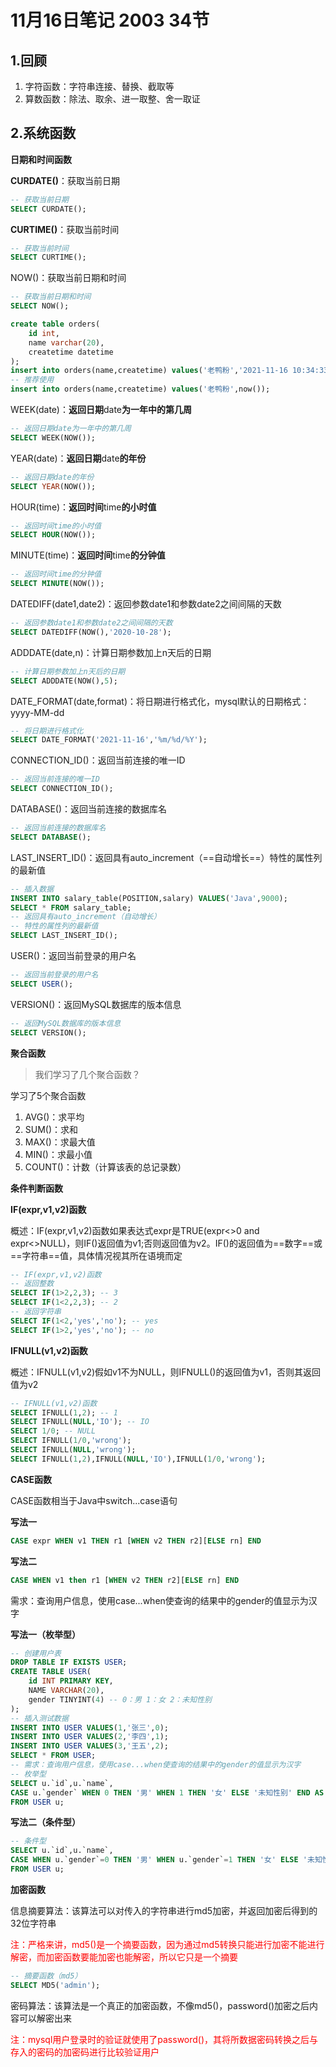 # 11月16日笔记 2003 34节

## 1.回顾

1. 字符函数：字符串连接、替换、截取等
2. 算数函数：除法、取余、进一取整、舍一取证

## 2.系统函数

**日期和时间函数**

**CURDATE()**：获取当前日期

```sql
-- 获取当前日期
SELECT CURDATE();
```

**CURTIME()**：获取当前时间

```sql
-- 获取当前时间
SELECT CURTIME();
```

NOW()：获取当前日期和时间

```sql
-- 获取当前日期和时间
SELECT NOW();
```

```sql
create table orders(
	id int,
    name varchar(20),
    createtime datetime
);
insert into orders(name,createtime) values('老鸭粉','2021-11-16 10:34:33');
-- 推荐使用
insert into orders(name,createtime) values('老鸭粉',now());
```

WEEK(date)：**返回日期**date**为一年中的第几周**

```sql
-- 返回日期date为一年中的第几周
SELECT WEEK(NOW());
```

YEAR(date)：**返回日期**date**的年份**

```sql
-- 返回日期date的年份
SELECT YEAR(NOW());
```

HOUR(time)：**返回时间**time**的小时值**

```sql
-- 返回时间time的小时值
SELECT HOUR(NOW());
```

MINUTE(time)：**返回时间**time**的分钟值**

```sql
-- 返回时间time的分钟值
SELECT MINUTE(NOW());
```

DATEDIFF(date1,date2)：返回参数date1和参数date2之间间隔的天数

```sql
-- 返回参数date1和参数date2之间间隔的天数
SELECT DATEDIFF(NOW(),'2020-10-28');
```

ADDDATE(date,n)：计算日期参数加上n天后的日期

```sql
-- 计算日期参数加上n天后的日期
SELECT ADDDATE(NOW(),5);
```

DATE_FORMAT(date,format)：将日期进行格式化，mysql默认的日期格式：yyyy-MM-dd

```SQL
-- 将日期进行格式化
SELECT DATE_FORMAT('2021-11-16','%m/%d/%Y');
```

CONNECTION_ID()：返回当前连接的唯一ID

```sql
-- 返回当前连接的唯一ID
SELECT CONNECTION_ID();
```

DATABASE()：返回当前连接的数据库名

```sql
-- 返回当前连接的数据库名
SELECT DATABASE();
```

LAST_INSERT_ID()：返回具有auto_increment（==自动增长==）特性的属性列的最新值

```sql
-- 插入数据
INSERT INTO salary_table(POSITION,salary) VALUES('Java',9000);
SELECT * FROM salary_table;
-- 返回具有auto_increment（自动增长）
-- 特性的属性列的最新值
SELECT LAST_INSERT_ID();
```

USER()：返回当前登录的用户名

```sql
-- 返回当前登录的用户名
SELECT USER();
```

VERSION()：返回MySQL数据库的版本信息

```sql
-- 返回MySQL数据库的版本信息
SELECT VERSION();
```

**聚合函数**

> 我们学习了几个聚合函数？

学习了5个聚合函数

1. AVG()：求平均
2. SUM()：求和
3. MAX()：求最大值
4. MIN()：求最小值
5. COUNT()：计数（计算该表的总记录数）

**条件判断函数**

**IF(expr,v1,v2)函数**

概述：IF(expr,v1,v2)函数如果表达式expr是TRUE(expr<>0 and expr<>NULL)，则IF()返回值为v1;否则返回值为v2。IF()的返回值为==数字==或==字符串==值，具体情况视其所在语境而定

```sql
-- IF(expr,v1,v2)函数
-- 返回整数
SELECT IF(1>2,2,3); -- 3
SELECT IF(1<2,2,3); -- 2
-- 返回字符串
SELECT IF(1<2,'yes','no'); -- yes
SELECT IF(1>2,'yes','no'); -- no
```

**IFNULL(v1,v2)函数**

概述：IFNULL(v1,v2)假如v1不为NULL，则IFNULL()的返回值为v1，否则其返回值为v2

```sql
-- IFNULL(v1,v2)函数
SELECT IFNULL(1,2); -- 1
SELECT IFNULL(NULL,'IO'); -- IO
SELECT 1/0; -- NULL
SELECT IFNULL(1/0,'wrong');
SELECT IFNULL(NULL,'wrong');
SELECT IFNULL(1,2),IFNULL(NULL,'IO'),IFNULL(1/0,'wrong');
```

**CASE函数**

CASE函数相当于Java中switch...case语句

**写法一**

```sql
CASE expr WHEN v1 THEN r1 [WHEN v2 THEN r2][ELSE rn] END
```

**写法二**

```sql
CASE WHEN v1 then r1 [WHEN v2 THEN r2][ELSE rn] END
```

需求：查询用户信息，使用case...when使查询的结果中的gender的值显示为汉字

**写法一（枚举型）**

```sql
-- 创建用户表
DROP TABLE IF EXISTS USER;
CREATE TABLE USER(
	id INT PRIMARY KEY,
	NAME VARCHAR(20),
	gender TINYINT(4) -- 0：男 1：女 2：未知性别
);
-- 插入测试数据
INSERT INTO USER VALUES(1,'张三',0);
INSERT INTO USER VALUES(2,'李四',1);
INSERT INTO USER VALUES(3,'王五',2);
SELECT * FROM USER;
-- 需求：查询用户信息，使用case...when使查询的结果中的gender的值显示为汉字
-- 枚举型
SELECT u.`id`,u.`name`,
CASE u.`gender` WHEN 0 THEN '男' WHEN 1 THEN '女' ELSE '未知性别' END AS gender
FROM USER u;
```

**写法二（条件型）**

```sql
-- 条件型
SELECT u.`id`,u.`name`,
CASE WHEN u.`gender`=0 THEN '男' WHEN u.`gender`=1 THEN '女' ELSE '未知性别' END AS gender
FROM USER u;
```

**加密函数**

信息摘要算法：该算法可以对传入的字符串进行md5加密，并返回加密后得到的32位字符串

<font color=red>注：严格来讲，md5()是一个摘要函数，因为通过md5转换只能进行加密不能进行解密，而加密函数要能加密也能解密，所以它只是一个摘要</font>

```sql
-- 摘要函数（md5）
SELECT MD5('admin');
```

密码算法：该算法是一个真正的加密函数，不像md5()，password()加密之后内容可以解密出来

<font color="red">注：mysql用户登录时的验证就使用了password()，其将所数据密码转换之后与存入的密码的加密码进行比较验证用户</font>

